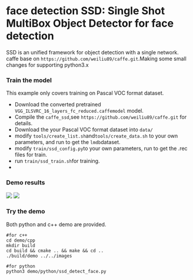 # face detection SSD: Single Shot MultiBox Object Detector for face detection

SSD is an unified framework for object detection with a single network.
caffe base on `https://github.com/weiliu89/caffe.git`.Making some small changes for supporting python3.x

### Train the model

This example only covers training on Pascal VOC format dataset. 

- Download the converted pretrained `VGG_ILSVRC_16_layers_fc_reduced.caffemodel` model.
- Compile the `caffe_ssd`,see `https://github.com/weiliu89/caffe.git` for details.
- Download the your Pascal VOC format dataset into `data/`
- modify `tools/create_list.sh`and`tools/create_data.sh` to your own parameters, and run to get the `lmdb`dataset.
- modify `train/ssd_config.py`to your own parameters, run to get the .rec  files for train.
- run `train/ssd_train.sh`for training.
- 

### Demo results

![](https://github.com/ZhouKai90/face-detection-ssd-caffe/blob/master/output/1920x1080_1.jpg)
![](https://github.com/ZhouKai90/face-detection-ssd-caffe/blob/master/output/1920x1080_4.jpg)

### Try the demo

Both python and c++ demo are provided.

```
#for c++
cd demo/cpp
mkdir build
cd build && cmake .. && make && cd ..
./build/demo ../../images

#for python
python3 demo/python/ssd_detect_face.py
```
